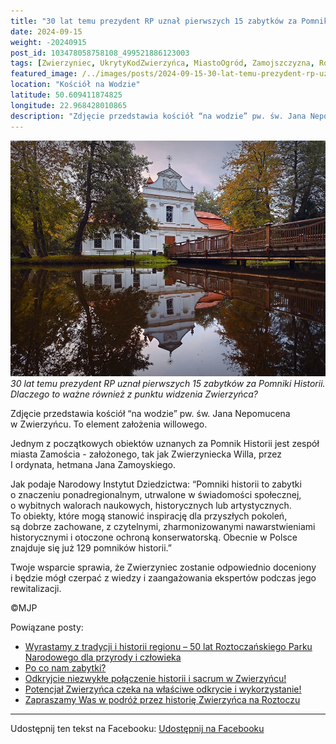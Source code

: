 ```yaml
---
title: "30 lat temu prezydent RP uznał pierwszych 15 zabytków za Pomniki Historii. Dlaczego to ważne również z punktu widzenia Zwierzyńca?"
date: 2024-09-15
weight: -20240915
post_id: 103478058758108_499521886123003
tags: [Zwierzyniec, UkrytyKodZwierzyńca, MiastoOgród, Zamojszczyzna, Roztocze, Lubelskie, villarestituta, turystyka, dziedzictwo, zabytki, krajobrazy, TajemnicePrzeszłości, PodróżeWczasie, MagiczneMiejsce]
featured_image: /../images/posts/2024-09-15-30-lat-temu-prezydent-rp-uznal-pierwszych-15.jpg
location: "Kościół na Wodzie"
latitude: 50.609411874825
longitude: 22.968428010865
description: "Zdjęcie przedstawia kościół “na wodzie” pw. św. Jana Nepomucena w Zwierzyńcu. To element założenia willowego...."
---
```


![30 lat temu prezydent RP uznał pierwszych 15 zabytków za Pomniki Historii. Dlaczego to ważne również z punktu widzenia Zwierzyńca?](/images/posts/2024-09-15-30-lat-temu-prezydent-rp-uznal-pierwszych-15.jpg)
*30 lat temu prezydent RP uznał pierwszych 15 zabytków za Pomniki Historii. Dlaczego to ważne również z punktu widzenia Zwierzyńca?*

Zdjęcie przedstawia kościół “na wodzie” pw. św. Jana Nepomucena w Zwierzyńcu. To element założenia willowego.

Jednym z początkowych obiektów uznanych za Pomnik Historii jest zespół miasta Zamościa - założonego, tak jak Zwierzyniecka Willa, przez I ordynata, hetmana Jana Zamoyskiego.

Jak podaje Narodowy Instytut Dziedzictwa:
“Pomniki historii to zabytki o znaczeniu ponadregionalnym, utrwalone w świadomości społecznej, o wybitnych walorach naukowych, historycznych lub artystycznych. To obiekty, które mogą stanowić inspirację dla przyszłych pokoleń, są dobrze zachowane, z czytelnymi, zharmonizowanymi nawarstwieniami historycznymi i otoczone ochroną konserwatorską.
Obecnie w Polsce znajduje się już 129 pomników historii.”

Twoje wsparcie sprawia, że Zwierzyniec zostanie odpowiednio doceniony i będzie mógł czerpać z wiedzy i zaangażowania ekspertów podczas jego rewitalizacji.



©MJP

Powiązane posty:
- [Wyrastamy z tradycji i historii regionu – 50 lat Roztoczańskiego Parku Narodowego dla przyrody i człowieka](/posts/wyrastamy-z-tradycji-i-historii-regionu-50-lat)
- [Po co nam zabytki?](/posts/po-co-nam-zabytki)
- [Odkryjcie niezwykłe połączenie historii i sacrum w Zwierzyńcu!](/posts/odkryjcie-niezwykle-polaczenie-historii-i-sacrum)
- [Potencjał Zwierzyńca czeka na właściwe odkrycie i wykorzystanie!](/posts/potencjal-zwierzynca-czeka-na-wlasciwe-odkrycie-i)
- [Zapraszamy Was w podróż przez historię Zwierzyńca na Roztoczu](/posts/zapraszamy-was-w-podroz-przez-historie-zwierzynca)


---

Udostępnij ten tekst na Facebooku:
[Udostępnij na Facebooku](https://www.facebook.com/sharer/sharer.php?u=https://stowarzyszeniewachniewskiej.pl/posts/30-lat-temu-prezydent-rp-uznal-pierwszych-15)

<script type="application/ld+json">
{
  "@context": "https://schema.org",
  "@type": "BlogPosting",
  "headline": "30 lat temu prezydent RP uznał pierwszych 15 zabytków za Pomniki Historii. Dlaczego to ważne również z punktu widzenia Zwierzyńca?",
  "datePublished": "2024-09-15",
  "dateModified": "2024-09-15",
  "author": {
    "@type": "Person",
    "name": "Michał Jan Patyk"
  },
  "publisher": {
    "@type": "Organization",
    "name": "Stowarzyszenie im. Aleksandry Wachniewskiej",
    "logo": {
      "@type": "ImageObject",
      "url": "https://stowarzyszeniewachniewskiej.pl/images/logo/logo.svg"
    }
  },
  "mainEntityOfPage": {
    "@type": "WebPage",
    "@id": "https://stowarzyszeniewachniewskiej.pl/posts/30-lat-temu-prezydent-rp-uznal-pierwszych-15"
  },
  "image": {
    "@type": "ImageObject",
    "url": "https://stowarzyszeniewachniewskiej.pl//images/posts/2024-09-15-30-lat-temu-prezydent-rp-uznal-pierwszych-15.jpg"
  },
  "articleSection": "Dziedzictwo Kulturowe i Zabytki",
  "keywords": "[Zwierzyniec, UkrytyKodZwierzyńca, MiastoOgród, Zamojszczyzna, Roztocze, Lubelskie, villarestituta, turystyka, dziedzictwo, zabytki, krajobrazy, TajemnicePrzeszłości, PodróżeWczasie, MagiczneMiejsce]",
  "wordCount": 113,
  "articleBody": "Zdjęcie przedstawia kościół “na wodzie” pw. św. Jana Nepomucena w Zwierzyńcu. To element założenia willowego.\n\nJednym z początkowych obiektów uznanych za Pomnik Historii jest zespół miasta Zamościa - założonego, tak jak Zwierzyniecka Willa, przez I ordynata, hetmana Jana Zamoyskiego.\n\nJak podaje Narodowy Instytut Dziedzictwa:\n“Pomniki historii to zabytki o znaczeniu ponadregionalnym, utrwalone w świadomości społecznej, o wybitnych walorach naukowych, historycznych lub artystycznych. To obiekty, które mogą stanowić inspirację dla przyszłych pokoleń, są dobrze zachowane, z czytelnymi, zharmonizowanymi nawarstwieniami historycznymi i otoczone ochroną konserwatorską.\nObecnie w Polsce znajduje się już 129 pomników historii.”\n\nTwoje wsparcie sprawia, że Zwierzyniec zostanie odpowiednio doceniony i będzie mógł czerpać z wiedzy i zaangażowania ekspertów podczas jego rewitalizacji.\n\n\n\n©MJP",
  "description": "Zdjęcie przedstawia kościół “na wodzie” pw. św. Jana Nepomucena w Zwierzyńcu. To element założenia willowego....",
  "copyrightHolder": {
    "@type": "Person",
    "name": "Michał Jan Patyk"
  }
}
</script>
<script type="application/ld+json">
{
  "@context": "https://schema.org",
  "@type": "BreadcrumbList",
  "itemListElement": [
    {
      "@type": "ListItem",
      "position": 1,
      "name": "Home",
      "item": "https://stowarzyszeniewachniewskiej.pl"
    },
    {
      "@type": "ListItem",
      "position": 2,
      "name": "posts",
      "item": "https://stowarzyszeniewachniewskiej.pl/posts"
    },
    {
      "@type": "ListItem",
      "position": 3,
      "name": "30 lat temu prezydent RP uznał pierwszych 15 zabytków za Pomniki Historii. Dlaczego to ważne również z punktu widzenia Zwierzyńca?",
      "item": "https://stowarzyszeniewachniewskiej.pl/posts/30-lat-temu-prezydent-rp-uznal-pierwszych-15"
    }
  ]
}
</script>
